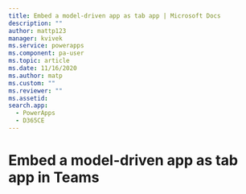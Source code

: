 ```yaml
---
title: Embed a model-driven app as tab app | Microsoft Docs
description: ""
author: mattp123
manager: kvivek
ms.service: powerapps
ms.component: pa-user
ms.topic: article
ms.date: 11/16/2020
ms.author: matp
ms.custom: ""
ms.reviewer: ""
ms.assetid: 
search.app: 
  - PowerApps
  - D365CE
---
```


# Embed a model-driven app as tab app in Teams




